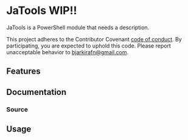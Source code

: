 # JaTools WIP!!

JaTools is a PowerShell module that needs a description.

This project adheres to the Contributor Covenant [code of conduct](https://github.com/bjarkirafn/JaCore/tree/master/docs/CODE_OF_CONDUCT.md).
By participating, you are expected to uphold this code. Please report unacceptable behavior to bjarkirafn@gmail.com.

## Features

<!-- - Downloadable! -->

## Documentation

<!-- Check out our **[documentation](https://github.com/bjarkirafn/JaToolsPS/tree/master/docs/en-US/JaTools.md)** for information about how to use this project. -->

<!-- ## Installation

### Gallery

```powershell
Install-Module JaCore -Scope CurrentUser
``` -->

### Source

<!-- ```powershell
git clone 'https://github.com/bjarkirafn/JaToolsPS.git'
Set-Location .\JaToolsPS
Invoke-Build -Task Install
``` -->

## Usage

<!-- ### First example

```powershell
Import-Module JaTools
``` -->

<!-- Imports JaTools into the current session. -->

<!-- ## Contributions Welcome!

We would love to incorporate community contributions into this project.  If you would like to
contribute code, documentation, tests, or bug reports, please read our [Contribution Guide](https://github.com/bjarkirafn/JaCore/tree/master/docs/CONTRIBUTING.md) to learn more. -->

